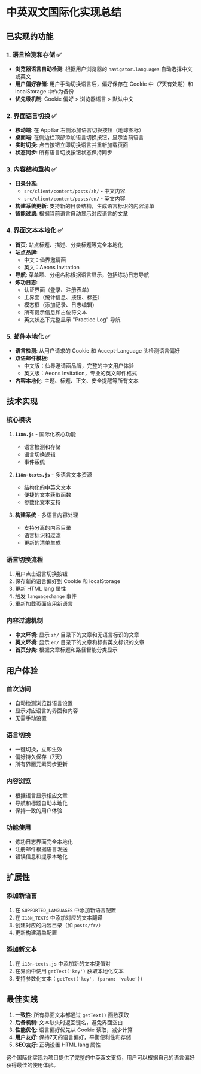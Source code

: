 # 中英双文国际化实现总结

## 已实现的功能

### 1. 语言检测和存储 ✅
- **浏览器语言自动检测**: 根据用户浏览器的 `navigator.languages` 自动选择中文或英文
- **用户偏好存储**: 用户手动切换语言后，偏好保存在 Cookie 中（7天有效期）和 localStorage 中作为备份
- **优先级机制**: Cookie 偏好 > 浏览器语言 > 默认中文

### 2. 界面语言切换 ✅
- **移动端**: 在 AppBar 右侧添加语言切换按钮（地球图标）
- **桌面端**: 在侧边栏顶部添加语言切换按钮，显示当前语言
- **实时切换**: 点击按钮立即切换语言并重新加载页面
- **状态同步**: 所有语言切换按钮状态保持同步

### 3. 内容结构重构 ✅
- **目录分离**: 
  - `src/client/content/posts/zh/` - 中文内容
  - `src/client/content/posts/en/` - 英文内容
- **构建系统更新**: 支持新的目录结构，生成语言标识的内容清单
- **智能过滤**: 根据当前语言自动显示对应语言的文章

### 4. 界面文本本地化 ✅
- **首页**: 站点标题、描述、分类标题等完全本地化
- **站点品牌**: 
  - 中文：仙界邀请函
  - 英文：Aeons Invitation
- **导航**: 菜单项、分组名称根据语言显示，包括练功日志导航
- **炼功日志**: 
  - 认证界面（登录、注册表单）
  - 主界面（统计信息、按钮、标签）
  - 模态框（添加记录、日志编辑）
  - 所有提示信息和占位符文本
  - 英文状态下完整显示 "Practice Log" 导航

### 5. 邮件本地化 ✅
- **语言检测**: 从用户请求的 Cookie 和 Accept-Language 头检测语言偏好
- **双语邮件模板**: 
  - 中文版：仙界邀请函品牌，完整的中文用户体验
  - 英文版：Aeons Invitation，专业的英文邮件格式
- **内容本地化**: 主题、标题、正文、安全提醒等所有文本

## 技术实现

### 核心模块
1. **`i18n.js`** - 国际化核心功能
   - 语言检测和存储
   - 语言切换逻辑
   - 事件系统

2. **`i18n-texts.js`** - 多语言文本资源
   - 结构化的中英文文本
   - 便捷的文本获取函数
   - 参数化文本支持

3. **构建系统** - 多语言内容处理
   - 支持分离的内容目录
   - 语言标识和过滤
   - 更新的清单生成

### 语言切换流程
1. 用户点击语言切换按钮
2. 保存新的语言偏好到 Cookie 和 localStorage
3. 更新 HTML lang 属性
4. 触发 `languagechange` 事件
5. 重新加载页面应用新语言

### 内容过滤机制
- **中文环境**: 显示 `zh/` 目录下的文章和无语言标识的文章
- **英文环境**: 显示 `en/` 目录下的文章和标有英文标识的文章
- **首页分类**: 根据文章标题和路径智能分类显示

## 用户体验

### 首次访问
- 自动检测浏览器语言设置
- 显示对应语言的界面和内容
- 无需手动设置

### 语言切换
- 一键切换，立即生效
- 偏好持久保存（7天）
- 所有界面元素同步更新

### 内容浏览
- 根据语言显示相应文章
- 导航和标题自动本地化
- 保持一致的用户体验

### 功能使用
- 炼功日志界面完全本地化
- 注册邮件根据语言发送
- 错误信息和提示本地化

## 扩展性

### 添加新语言
1. 在 `SUPPORTED_LANGUAGES` 中添加新语言配置
2. 在 `I18N_TEXTS` 中添加对应的文本翻译
3. 创建对应的内容目录（如 `posts/fr/`）
4. 更新构建清单配置

### 添加新文本
1. 在 `i18n-texts.js` 中添加新的文本键值对
2. 在界面中使用 `getText('key')` 获取本地化文本
3. 支持参数化文本：`getText('key', {param: 'value'})`

## 最佳实践

1. **一致性**: 所有界面文本都通过 `getText()` 函数获取
2. **后备机制**: 文本缺失时返回键名，避免界面空白
3. **性能优化**: 语言偏好优先从 Cookie 读取，减少计算
4. **用户友好**: 保持7天的语言偏好，平衡便利性和存储
5. **SEO友好**: 正确设置 HTML lang 属性

这个国际化实现为项目提供了完整的中英双文支持，用户可以根据自己的语言偏好获得最佳的使用体验。
